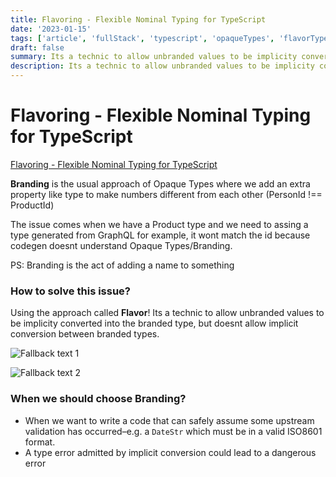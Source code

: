 ```yaml
---
title: Flavoring - Flexible Nominal Typing for TypeScript
date: '2023-01-15'
tags: ['article', 'fullStack', 'typescript', 'opaqueTypes', 'flavorTypes', 'brandingTypes', 'architecture', 'read', 'withResume']
draft: false
summary: Its a technic to allow unbranded values to be implicity converted into the branded type, but doesnt allow implicit conversion between branded types.. When we want to write a code that can safely assum...
description: Its a technic to allow unbranded values to be implicity converted into the branded type, but doesnt allow implicit conversion between branded types.. When we want to write a code that can safely assum...
---
```


# Flavoring - Flexible Nominal Typing for TypeScript

[Flavoring - Flexible Nominal Typing for TypeScript](https://spin.atomicobject.com/2018/01/15/typescript-flexible-nominal-typing)

**Branding** is the usual approach of Opaque Types where we add an extra property like type to make numbers different from each other (PersonId !== ProductId)

The issue comes when we have a Product type and we need to assing a type generated from GraphQL for example, it wont match the id because codegen doesnt understand Opaque Types/Branding.

PS: Branding is the act of adding a name to something

### How to solve this issue?

Using the approach called **Flavor**! Its a technic to allow unbranded values to be implicity converted into the branded type, but doesnt allow implicit conversion between branded types.

![Fallback text 1](/static/assets/pasted-image-20221004195102.png)

![Fallback text 2](/static/assets/pasted-image-20221004195229.png)

### When we should choose Branding?

- When we want to write a code that can safely assume some upstream validation has occurred–e.g. a `DateStr` which must be in a valid ISO8601 format.
- A type error admitted by implicit conversion could lead to a dangerous error